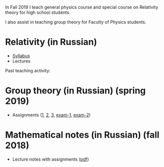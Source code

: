 In Fall 2019 I teach general physics course and special course on Relativity theory for high school students.

I also assist in teaching group theory for Faculty of Physics students.
# Relativity (in Russian)
* <a href='/teaching/relativity/relativity_syllabus.pdf'>Syllabus</a>
* Lectures

Past teaching activity:

# Group theory (in Russian) (spring 2019)
* Assignments (<a href="group_theory/gt1.pdf">1</a>, <a href="group_theory/gt2.pdf">2</a>, <a href="group_theory/gt3.pdf">3</a>, <a href="group_theory/examset1.pdf">exam-1</a>, <a href="group_theory/examset2.pdf">exam-2</a>)

# Mathematical notes (in Russian) (fall 2018)
* Lecture notes with assignments (<a href="dg/assignments.pdf">pdf</a>)
